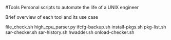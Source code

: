 #Tools
Personal scripts to automate the life of a UNIX engineer

Brief overview of each tool and its use case

file_check.sh
high_cpu_parser.py
ifcfg-backup.sh
install-pkgs.sh
pkg-list.sh
sar-checker.sh
sar-history.sh
hwadder.sh
onload-checker.sh
